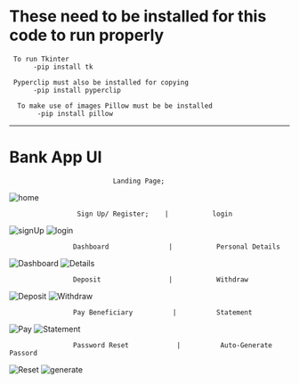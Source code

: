 # These need to be installed for this code to run properly


     To run Tkinter 
          -pip install tk
          
     Pyperclip must also be installed for copying 
          -pip install pyperclip

      To make use of images Pillow must be be installed
           -pip install pillow   
--------------------------------------------------------------------------------


# Bank App UI

                              Landing Page;          

![home](/Media/ReadMe/1home.png)   

                     Sign Up/ Register;    |           login
![signUp](/Media/ReadMe/2sign%20up.png) ![login](/Media/ReadMe/3login.png)


                    Dashboard               |           Personal Details
![Dashboard](/Media/ReadMe/4Dashboard.png)   ![Details](/Media/ReadMe/5Details.png)


                    Deposit                 |           Withdraw
![Deposit](/Media/ReadMe/6Deposit.png) ![Withdraw](/Media/ReadMe/7Withdraw.png)


                    Pay Beneficiary          |          Statement
![Pay](/Media/ReadMe/8beneficiary.png) ![Statement](/Media/ReadMe/9Statement.png)


                    Password Reset            |          Auto-Generate Passord
![Reset](/Media/ReadMe/10Reset.png) ![generate](/Media/ReadMe/11Generate.png)

                  









